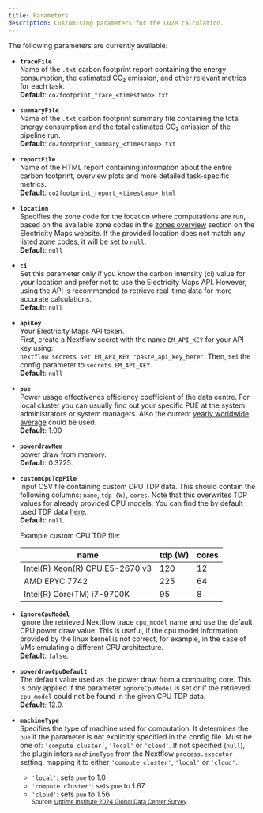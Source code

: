 ```yaml
---
title: Parameters
description: Customising parameters for the CO2e calculation.
---
```


The following parameters are currently available:

- **`traceFile`**  
  Name of the `.txt` carbon footprint report containing the energy consumption, the estimated CO₂ emission, and other relevant metrics for each task.  
  **Default**: `co2footprint_trace_<timestamp>.txt`

- **`summaryFile`**  
  Name of the `.txt` carbon footprint summary file containing the total energy consumption and the total estimated CO₂ emission of the pipeline run.  
  **Default**: `co2footprint_summary_<timestamp>.txt`

- **`reportFile`**  
  Name of the HTML report containing information about the entire carbon footprint, overview plots and more detailed task-specific metrics.  
  **Default**: `co2footprint_report_<timestamp>.html`

- **`location`**  
  Specifies the zone code for the location where computations are run, based on the available zone codes in the [zones overview](https://portal.electricitymaps.com/docs/getting-started#zonesoverview) section on the Electricity Maps website. If the provided location does not match any listed zone codes, it will be set to `null`.  
  **Default**:  `null`

- **`ci`**  
  Set this parameter only if you know the carbon intensity (ci) value for your location and prefer not to use the Electricity Maps API. However, using the API is recommended to retrieve real-time data for more accurate calculations.  
  **Default**:  `null`

- **`apiKey`**  
  Your Electricity Maps API token.  
  First, create a Nextflow secret with the name `EM_API_KEY` for your API key using:  
  `nextflow secrets set EM_API_KEY "paste_api_key_here"`. Then, set the config parameter to `secrets.EM_API_KEY`.  
  **Default**: `null`

- **`pue`**  
  Power usage effectivenes efficiency coefficient of the data centre. For local cluster you can usually find out your specific PUE at the system administrators or system managers. Also the current [yearly worldwide average](https://www.statista.com/statistics/1229367/data-center-average-annual-pue-worldwide/) could be used.  
  **Default**: 1.00

- **`powerdrawMem`**  
  power draw from memory.  
  **Default**: 0.3725.
  
- **`customCpuTdpFile`**  
  Input CSV file containing custom CPU TDP data. This should contain the following columns: `name`, `tdp (W)`, `cores`. Note that this overwrites TDP values for already provided CPU models. You can find the by default used TDP data [here](https://nextflow-io.github.io/nf-co2footprint/plugins/nf-co2footprint/src/resources/cpu_tdp_data/CPU_TDP.csv).  
  **Default**: `null`.

    Example custom CPU TDP file:

    | name                          | tdp (W) | cores |
    |-------------------------------|---------|-------|
    | Intel(R) Xeon(R) CPU E5-2670 v3 | 120     | 12    |
    | AMD EPYC 7742                 | 225     | 64    |
    | Intel(R) Core(TM) i7-9700K    | 95      | 8     |

- **`ignoreCpuModel`**  
  Ignore the retrieved Nextflow trace `cpu_model` name and use the default CPU power draw value. This is useful, if the cpu model information provided by the linux kernel is not correct, for example, in the case of VMs emulating a different CPU architecture.  
  **Default**: `false`.

- **`powerdrawCpuDefault`**  
  The default value used as the power draw from a computing core.
  This is only applied if the parameter `ignoreCpuModel` is set or if the retrieved `cpu_model` could not be found in the given CPU TDP data.  
  **Default**: 12.0.
  
- **`machineType`**  
  Specifies the type of machine used for computation. It determines the `pue` if the parameter is not explicitly specified in the config file. Must be one of: `'compute cluster'`, `'local'` or `'cloud'`.
  If not specified (`null`), the plugin infers `machineType` from the Nextflow `process.executor` setting, mapping it to either `'compute cluster'`, `'local'` or `'cloud'`.
    - `'local'`: sets `pue` to 1.0  
    - `'compute cluster'`: sets `pue` to 1.67
    - `'cloud'`: sets `pue` to 1.56  
      <sup>Source: [Uptime Institute 2024 Global Data Center Survey](https://datacenter.uptimeinstitute.com/rs/711-RIA-145/images/2024.GlobalDataCenterSurvey.Report.pdf)</sup>
